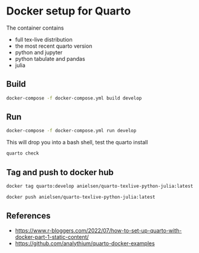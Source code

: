 # Docker setup for Quarto

The container contains
- full tex-live distribution
- the most recent quarto version
- python and jupyter
- python tabulate and pandas
- julia


## Build

```bash
docker-compose -f docker-compose.yml build develop
```

## Run

```bash
docker-compose -f docker-compose.yml run develop
```

This will drop you into a bash shell, test the quarto install

```bash
quarto check
```

## Tag and push to docker hub

```bash
docker tag quarto:develop anielsen/quarto-texlive-python-julia:latest
```

```bash
docker push anielsen/quarto-texlive-python-julia:latest
```

## References

- https://www.r-bloggers.com/2022/07/how-to-set-up-quarto-with-docker-part-1-static-content/
- https://github.com/analythium/quarto-docker-examples